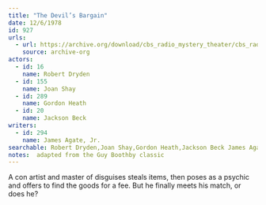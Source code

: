 ```yaml
---
title: "The Devil’s Bargain"
date: 12/6/1978
id: 927
urls: 
  - url: https://archive.org/download/cbs_radio_mystery_theater/cbs_radio_mystery_theater-0901-0950.zip/cbs_radio_mystery_theater-0901-0950%2Fcbsrmt_0927_the_devils_bargain.mp3
    source: archive-org
actors:  
  - id: 16
    name: Robert Dryden  
  - id: 155
    name: Joan Shay  
  - id: 289
    name: Gordon Heath  
  - id: 20
    name: Jackson Beck
writers:  
  - id: 294
    name: James Agate, Jr.
searchable: Robert Dryden,Joan Shay,Gordon Heath,Jackson Beck James Agate, Jr.
notes:  adapted from the Guy Boothby classic
---
```

A con artist and master of disguises steals items, then poses as a psychic and offers to find the goods for a fee. But he finally meets his match, or does he?